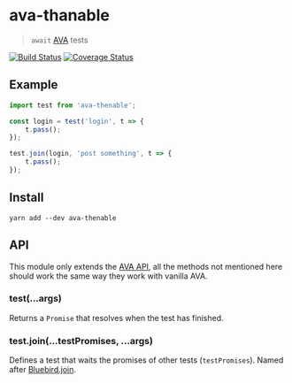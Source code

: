 # ava-thanable

> `await` [AVA](https://github.com/avajs/ava) tests

[![Build Status](https://travis-ci.org/futpib/ava-thenable.svg?branch=master)](https://travis-ci.org/futpib/ava-thenable) [![Coverage Status](https://coveralls.io/repos/github/futpib/ava-thenable/badge.svg?branch=master)](https://coveralls.io/github/futpib/ava-thenable?branch=master)

## Example

```js
import test from 'ava-thenable';

const login = test('login', t => {
	t.pass();
});

test.join(login, 'post something', t => {
	t.pass();
});
```

## Install

```
yarn add --dev ava-thenable
```

## API

This module only extends the [AVA API](https://github.com/avajs/ava), all the methods not mentioned here should work the same way they work with vanilla AVA.

### test(...args)

Returns a `Promise` that resolves when the test has finished.

### test.join(...testPromises, ...args)

Defines a test that waits the promises of other tests (`testPromises`). Named after [Bluebird.join](http://bluebirdjs.com/docs/api/promise.join.html).
